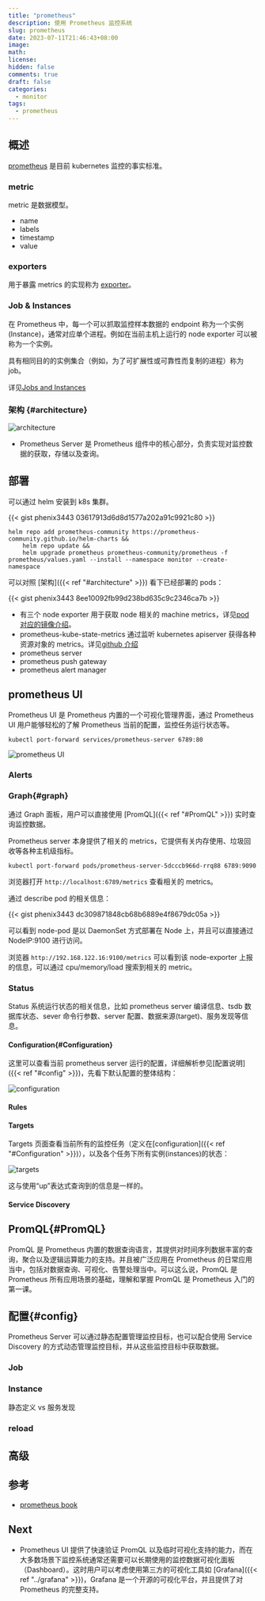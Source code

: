 ```yaml
---
title: "prometheus"
description: 使用 Prometheus 监控系统
slug: prometheus
date: 2023-07-11T21:46:43+08:00
image:
math:
license:
hidden: false
comments: true
draft: false
categories:
  - monitor
tags:
  - prometheus
---
```


## 概述

[prometheus](https://prometheus.io/docs/introduction/overview/) 是目前 kubernetes 监控的事实标准。

### metric

metric 是数据模型。

- name
- labels
- timestamp
- value

### exporters

用于暴露 metrics 的实现称为 [exporter](https://prometheus.io/docs/instrumenting/exporters/)。

### Job & Instances

在 Prometheus 中，每一个可以抓取监控样本数据的 endpoint 称为一个实例(Instance)，通常对应单个进程。例如在当前主机上运行的 node exporter 可以被称为一个实例。

具有相同目的的实例集合（例如，为了可扩展性或可靠性而复制的进程）称为 job。

详见[Jobs and Instances](https://prometheus.io/docs/concepts/jobs_instances/#jobs-and-instances)

### 架构 {#architecture}

![architecture](https://prometheus.io/assets/architecture.png)

- Prometheus Server 是 Prometheus 组件中的核心部分，负责实现对监控数据的获取，存储以及查询。

## 部署

可以通过 helm 安装到 k8s 集群。

{{< gist phenix3443 03617913d6d8d1577a202a91c9921c80 >}}

```shell
helm repo add prometheus-community https://prometheus-community.github.io/helm-charts &&
    helm repo update &&
    helm upgrade prometheus prometheus-community/prometheus -f prometheus/values.yaml --install --namespace monitor --create-namespace
```

可以对照 [架构]({{< ref "#architecture" >}}) 看下已经部署的 pods：

{{< gist phenix3443 8ee10092fb99d238bd635c9c2346ca7b >}}

- 有三个 node exporter 用于获取 node 相关的 machine metrics，详见[pod 对应的镜像介绍](https://quay.io/repository/prometheus/node-exporter)。
- prometheus-kube-state-metrics 通过监听 kubernetes apiserver 获得各种资源对象的 metrics。详见[github 介绍](https://github.com/kubernetes/kube-state-metrics)
- prometheus server
- prometheus push gateway
- prometheus alert manager

## prometheus UI

Prometheus UI 是 Prometheus 内置的一个可视化管理界面，通过 Prometheus UI 用户能够轻松的了解 Prometheus 当前的配置，监控任务运行状态等。

```shell
kubectl port-forward services/prometheus-server 6789:80
```

![prometheus UI](images/dashboard.png)

### Alerts

### Graph{#graph}

通过 Graph 面板，用户可以直接使用 [PromQL]({{< ref "#PromQL" >}}) 实时查询监控数据。

Prometheus server 本身提供了相关的 metrics，它提供有关内存使用、垃圾回收等各种主机级指标。

```shell
kubectl port-forward pods/prometheus-server-5dcccb966d-rrq88 6789:9090
```

浏览器打开 `http://localhost:6789/metrics` 查看相关的 metrics。

通过 describe pod 的相关信息：

{{< gist phenix3443 dc309871848cb68b6889e4f8679dc05a >}}

可以看到 node-pod 是以 DaemonSet 方式部署在 Node 上，并且可以直接通过 NodeIP:9100 进行访问。

浏览器 `http://192.168.122.16:9100/metrics` 可以看到该 node-exporter 上报的信息，可以通过 cpu/memory/load 搜索到相关的 metric。

### Status

Status 系统运行状态的相关信息，比如 prometheus server 编译信息、tsdb 数据库状态、sever 命令行参数、server 配置、数据来源(target)、服务发现等信息。

#### Configuration{#Configuration}

这里可以查看当前 prometheus server 运行的配置，详细解析参见[配置说明]({{< ref "#config" >}})，先看下默认配置的整体结构：

![configuration](images/configure.png)

#### Rules

#### Targets

Targets 页面查看当前所有的监控任务（定义在[configuration]({{< ref "#Configuration" >}})），以及各个任务下所有实例(instances)的状态：

![targets](images/targets.png)

这与使用“up”表达式查询到的信息是一样的。

#### Service Discovery

## PromQL{#PromQL}

PromQL 是 Prometheus 内置的数据查询语言，其提供对时间序列数据丰富的查询，聚合以及逻辑运算能力的支持。并且被广泛应用在 Prometheus 的日常应用当中，包括对数据查询、可视化、告警处理当中。可以这么说，PromQL 是 Prometheus 所有应用场景的基础，理解和掌握 PromQL 是 Prometheus 入门的第一课。

## 配置{#config}

Prometheus Server 可以通过静态配置管理监控目标，也可以配合使用 Service Discovery 的方式动态管理监控目标，并从这些监控目标中获取数据。

### Job

### Instance

静态定义 vs 服务发现

### reload

## 高级

## 参考

- [prometheus book](https://yunlzheng.gitbook.io/prometheus-book/)

## Next

- Prometheus UI 提供了快速验证 PromQL 以及临时可视化支持的能力，而在大多数场景下监控系统通常还需要可以长期使用的监控数据可视化面板（Dashboard）。这时用户可以考虑使用第三方的可视化工具如 [Grafana]({{< ref "../grafana" >}})，Grafana 是一个开源的可视化平台，并且提供了对 Prometheus 的完整支持。
